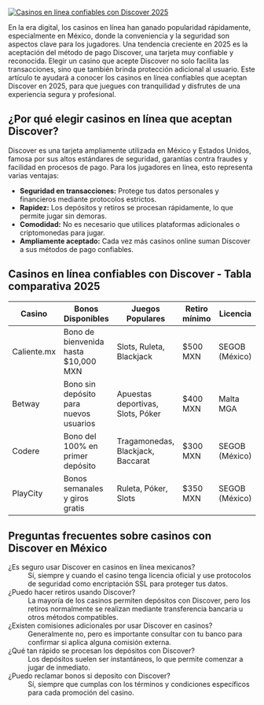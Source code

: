 [![Casinos en línea confiables con Discover 2025](https://123-caf.pages.dev/gitsignup.png)](https://vrmoo.ru/Bt82HjjY)

<p>En la era digital, los casinos en línea han ganado popularidad rápidamente, especialmente en México, donde la conveniencia y la seguridad son aspectos clave para los jugadores. Una tendencia creciente en 2025 es la aceptación del método de pago Discover, una tarjeta muy confiable y reconocida. Elegir un casino que acepte Discover no solo facilita las transacciones, sino que también brinda protección adicional al usuario. Este artículo te ayudará a conocer los casinos en línea confiables que aceptan Discover en 2025, para que juegues con tranquilidad y disfrutes de una experiencia segura y profesional.</p>  <h2>¿Por qué elegir casinos en línea que aceptan Discover?</h2> <p>Discover es una tarjeta ampliamente utilizada en México y Estados Unidos, famosa por sus altos estándares de seguridad, garantías contra fraudes y facilidad en procesos de pago. Para los jugadores en línea, esto representa varias ventajas:</p> <ul>   <li><strong>Seguridad en transacciones:</strong> Protege tus datos personales y financieros mediante protocolos estrictos.</li>   <li><strong>Rapidez:</strong> Los depósitos y retiros se procesan rápidamente, lo que permite jugar sin demoras.</li>   <li><strong>Comodidad:</strong> No es necesario que utilices plataformas adicionales o criptomonedas para jugar.</li>   <li><strong>Ampliamente aceptado:</strong> Cada vez más casinos online suman Discover a sus métodos de pago confiables.</li> </ul>  <h2>Casinos en línea confiables con Discover - Tabla comparativa 2025</h2> <table>   <thead>     <tr>       <th>Casino</th>       <th>Bonos Disponibles</th>       <th>Juegos Populares</th>       <th>Retiro mínimo</th>       <th>Licencia</th>     </tr>   </thead>   <tbody>     <tr>       <td>Caliente.mx</td>       <td>Bono de bienvenida hasta $10,000 MXN</td>       <td>Slots, Ruleta, Blackjack</td>       <td>$500 MXN</td>       <td>SEGOB (México)</td>     </tr>     <tr>       <td>Betway</td>       <td>Bono sin depósito para nuevos usuarios</td>       <td>Apuestas deportivas, Slots, Póker</td>       <td>$400 MXN</td>       <td>Malta MGA</td>     </tr>     <tr>       <td>Codere</td>       <td>Bono del 100% en primer depósito</td>       <td>Tragamonedas, Blackjack, Baccarat</td>       <td>$300 MXN</td>       <td>SEGOB (México)</td>     </tr>     <tr>       <td>PlayCity</td>       <td>Bonos semanales y giros gratis</td>       <td>Ruleta, Póker, Slots</td>       <td>$350 MXN</td>       <td>SEGOB (México)</td>     </tr>   </tbody> </table>  <h2>Preguntas frecuentes sobre casinos con Discover en México</h2> <dl>   <dt>¿Es seguro usar Discover en casinos en línea mexicanos?</dt>   <dd>Sí, siempre y cuando el casino tenga licencia oficial y use protocolos de seguridad como encriptación SSL para proteger tus datos.</dd>    <dt>¿Puedo hacer retiros usando Discover?</dt>   <dd>La mayoría de los casinos permiten depósitos con Discover, pero los retiros normalmente se realizan mediante transferencia bancaria u otros métodos compatibles.</dd>    <dt>¿Existen comisiones adicionales por usar Discover en casinos?</dt>   <dd>Generalmente no, pero es importante consultar con tu banco para confirmar si aplica alguna comisión externa.</dd>    <dt>¿Qué tan rápido se procesan los depósitos con Discover?</dt>   <dd>Los depósitos suelen ser instantáneos, lo que permite comenzar a jugar de inmediato.</dd>    <dt>¿Puedo reclamar bonos si deposito con Discover?</dt>   <dd>Sí, siempre que cumplas con los términos y condiciones específicos para cada promoción del casino.</dd> </dl>